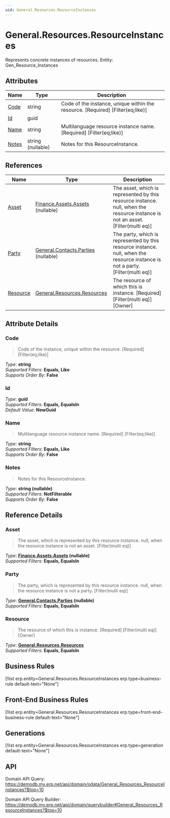 ```yaml
---
uid: General.Resources.ResourceInstances
---
```

# General.Resources.ResourceInstances

Represents concrete instances of resources. Entity: Gen_Resource_Instances

## Attributes

| Name | Type | Description |
| ---- | ---- | --- |
| [Code](General.Resources.ResourceInstances.md#code) | string | Code of the instance, unique within the resource. [Required] [Filter(eq;like)] 
| [Id](General.Resources.ResourceInstances.md#id) | guid |  
| [Name](General.Resources.ResourceInstances.md#name) | string | Multilanguage resource instance name. [Required] [Filter(eq;like)] 
| [Notes](General.Resources.ResourceInstances.md#notes) | string (nullable) | Notes for this ResourceInstance. 

## References

| Name | Type | Description |
| ---- | ---- | --- |
| [Asset](General.Resources.ResourceInstances.md#asset) | [Finance.Assets.Assets](Finance.Assets.Assets.md) (nullable) | The asset, which is represented by this resource instance. null, when the resource instance is not an asset. [Filter(multi eq)] |
| [Party](General.Resources.ResourceInstances.md#party) | [General.Contacts.Parties](General.Contacts.Parties.md) (nullable) | The party, which is represented by this resource instance. null, when the resource instance is not a party. [Filter(multi eq)] |
| [Resource](General.Resources.ResourceInstances.md#resource) | [General.Resources.Resources](General.Resources.Resources.md) | The resource of which this is instance. [Required] [Filter(multi eq)] [Owner] |


## Attribute Details

### Code

> Code of the instance, unique within the resource. [Required] [Filter(eq;like)]

_Type_: **string**  
_Supported Filters_: **Equals, Like**  
_Supports Order By_: **False**  

### Id

_Type_: **guid**  
_Supported Filters_: **Equals, EqualsIn**  
_Default Value_: **NewGuid**  

### Name

> Multilanguage resource instance name. [Required] [Filter(eq;like)]

_Type_: **string**  
_Supported Filters_: **Equals, Like**  
_Supports Order By_: **False**  

### Notes

> Notes for this ResourceInstance.

_Type_: **string (nullable)**  
_Supported Filters_: **NotFilterable**  
_Supports Order By_: **False**  


## Reference Details

### Asset

> The asset, which is represented by this resource instance. null, when the resource instance is not an asset. [Filter(multi eq)]

_Type_: **[Finance.Assets.Assets](Finance.Assets.Assets.md) (nullable)**  
_Supported Filters_: **Equals, EqualsIn**  

### Party

> The party, which is represented by this resource instance. null, when the resource instance is not a party. [Filter(multi eq)]

_Type_: **[General.Contacts.Parties](General.Contacts.Parties.md) (nullable)**  
_Supported Filters_: **Equals, EqualsIn**  

### Resource

> The resource of which this is instance. [Required] [Filter(multi eq)] [Owner]

_Type_: **[General.Resources.Resources](General.Resources.Resources.md)**  
_Supported Filters_: **Equals, EqualsIn**  



## Business Rules

[!list erp.entity=General.Resources.ResourceInstances erp.type=business-rule default-text="None"]

## Front-End Business Rules

[!list erp.entity=General.Resources.ResourceInstances erp.type=front-end-business-rule default-text="None"]

## Generations

[!list erp.entity=General.Resources.ResourceInstances erp.type=generation default-text="None"]

## API

Domain API Query:
<https://demodb.my.erp.net/api/domain/odata/General_Resources_ResourceInstances?$top=10>

Domain API Query Builder:
<https://demodb.my.erp.net/api/domain/querybuilder#General_Resources_ResourceInstances?$top=10>

